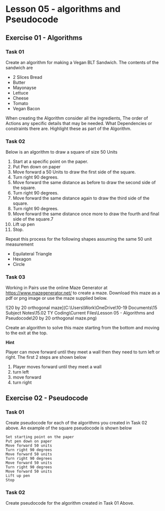 # Lesson 05 - algorithms and Pseudocode

## Exercise 01 - Algorithms

### Task 01

Create an algorithm for making a Vegan BLT Sandwich. The contents of the sandwich are

- 2 Slices Bread
- Butter
- Mayonayse
- Lettuce
- Cheese
- Tomato
- Vegan Bacon

When creating the Algorithm consider all the ingredients, The order of Actions any specific details that may be needed. What Dependencies or constraints there are. Highlight these as part of the Algorithm.

### Task 02

Below is an algorithm to draw a square of size 50 Units

1. Start at a specific point on the paper.
2. Put Pen down on paper
3. Move forward a 50 Units to draw the first side of the square.
4. Turn right 90 degrees.
5. Move forward the same distance as before to draw the second side of the square.
6. Turn right 90 degrees.
7. Move forward the same distance again to draw the third side of the square.
8. Turn right 90 degrees.
9. Move forward the same distance once more to draw the fourth and final side of the square.7
10. Lift up pen
11. Stop.

Repeat this process for the following shapes assuming the same 50 unit measurement

- Equilateral Triangle
- Hexagon
- Circle

### Task 03

Working in Pairs use the online Maze Generator at https://www.mazegenerator.net/ to create a maze. Download this maze as a pdf or png image or use the maze supplied below.

![20 by 20 orthogonal maze](C:\Users\Work\OneDrive\10-19 Documents\15 Subject Notes\15.02 TY Coding\Current Files\Lesson 05 - Algorithms and Pseudocode\20 by 20 orthogonal maze.png)

Create an algorithm to solve this maze starting from the bottom and moving to the exit at the top.

**Hint**

Player can move forward until they meet a wall then they need to turn left or right. The first 2 steps are shown below

1. Player moves forward until they meet a wall
2. turn left
3. move forward
4. turn right

## Exercise 02 - Pseudocode

### Task 01

Create pseudocode for each of the algorithms you created in Task 02 above. An example of the square pseudocode is shown below

```
Set starting point on the paper
Put pen down on paper
Move forward 50 units
Turn right 90 degrees
Move forward 50 units
Turn right 90 degrees
Move forward 50 units
Turn right 90 degrees
Move forward 50 units
Lift up pen
Stop
```

### Task 02

Create pseudocode for the algorithm created in Task 01 Above.
